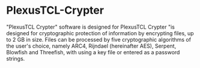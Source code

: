# PlexusTCL-Crypter

"PlexusTCL Crypter" software is designed for PlexusTCL Crypter "is designed for cryptographic protection of information by encrypting files, up to 2 GB in size. Files can be processed by five
cryptographic algorithms of the user's choice, namely ARC4, Rijndael (hereinafter AES), Serpent, Blowfish and Threefish, with using a key file or entered as a password
strings.
